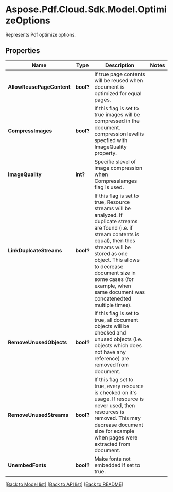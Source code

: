 ﻿# Aspose.Pdf.Cloud.Sdk.Model.OptimizeOptions
Represents Pdf optimize options.

## Properties

Name | Type | Description | Notes
------------ | ------------- | ------------- | -------------
**AllowReusePageContent** | **bool?** | If true page contents will be reused when document is optimized for equal pages. | 
**CompressImages** | **bool?** | If this flag is set to true images will be compressed in the document. compression level is specfied with ImageQuality property. | 
**ImageQuality** | **int?** | Specifie slevel of image compression when CompressIamges flag is used. | 
**LinkDuplcateStreams** | **bool?** | If this flag is set to true, Resource streams will be analyzed. If duplicate streams are found (i.e. if stream contents is equal), then thes streams will be stored as one object.  This allows to decrease document size in some cases (for example, when same document was concatenedted multiple times). | 
**RemoveUnusedObjects** | **bool?** | If this flag is set to true, all document objects will be checked and unused objects (i.e. objects which does not have any reference) are removed from document. | 
**RemoveUnusedStreams** | **bool?** | If this flag set to true, every resource is checked on it&#39;s usage. If resource is never used, then resources is removed. This may decrease document size for example when pages were extracted from document.  | 
**UnembedFonts** | **bool?** | Make fonts not embedded if set to true.  | 

[[Back to Model list]](../README.md#documentation-for-models) [[Back to API list]](../README.md#documentation-for-api-endpoints) [[Back to README]](../README.md)

